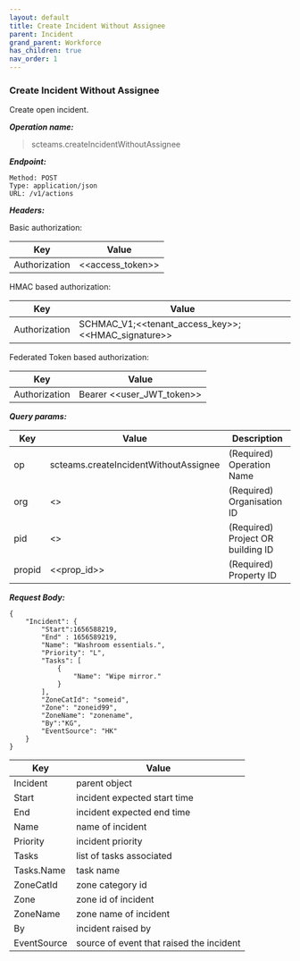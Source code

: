 ```yaml
---
layout: default
title: Create Incident Without Assignee
parent: Incident
grand_parent: Workforce
has_children: true
nav_order: 1
---
```


### Create Incident Without Assignee

Create open incident.

***Operation name:***

> scteams.createIncidentWithoutAssignee

***Endpoint:***

```
Method: POST
Type: application/json
URL: /v1/actions
```

***Headers:***

Basic authorization:

|Key|Value|
|---|---|
|Authorization|<<access_token>>|


HMAC based authorization:

|Key|Value|
|---|---|
|Authorization|SCHMAC_V1;<<tenant_access_key>>;<<HMAC_signature>>|

Federated Token based authorization:

|Key|Value|
|---|---|
|Authorization|Bearer <<user_JWT_token>>|

***Query params:***

| Key | Value | Description |
| --- | ------|-------------|
| op | scteams.createIncidentWithoutAssignee | (Required) Operation Name |
| org | <<org>> | (Required) Organisation ID |
| pid | <<pid>> | (Required) Project OR building ID |
| propid | <<prop_id>> | (Required) Property ID |


***Request Body:***

```
{
    "Incident": {
        "Start":1656588219,
        "End" : 1656589219,
        "Name": "Washroom essentials.",
        "Priority": "L",
        "Tasks": [
            {
                "Name": "Wipe mirror."
            }
        ],
        "ZoneCatId": "someid",
        "Zone": "zoneid99",
        "ZoneName": "zonename",
        "By":"KG",
        "EventSource": "HK"
    }
}
```

|Key|Value|
|---|---|
|Incident|parent object|
|Start|incident expected start time|
|End|incident expected end time|
|Name|name of incident|
|Priority|incident priority|
|Tasks|list of tasks associated|
|Tasks.Name|task name|
|ZoneCatId|zone category id|
|Zone|zone id of incident|
|ZoneName|zone name of incident|
|By|incident raised by|
|EventSource| source of event that raised the incident|